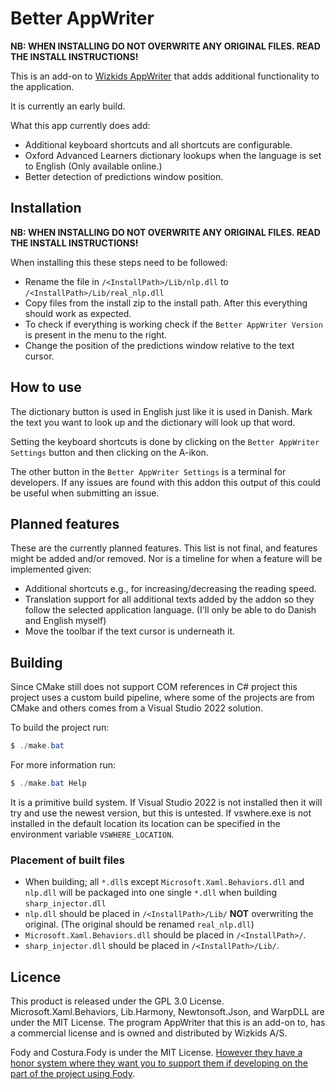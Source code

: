 # Better AppWriter

**NB: WHEN INSTALLING DO NOT OVERWRITE ANY ORIGINAL FILES. READ THE INSTALL INSTRUCTIONS!**

This is an add-on to [Wizkids AppWriter](https://www.wizkids.dk/downloads/) that adds additional functionality to the application.

It is currently an early build.

What this app currently does add:

- Additional keyboard shortcuts and all shortcuts are configurable.
- Oxford Advanced Learners dictionary lookups when the language is set to English (Only available online.)
- Better detection of predictions window position.

## Installation

**NB: WHEN INSTALLING DO NOT OVERWRITE ANY ORIGINAL FILES. READ THE INSTALL INSTRUCTIONS!**

When installing this these steps need to be followed:

- Rename the file in `/<InstallPath>/Lib/nlp.dll` to `/<InstallPath>/Lib/real_nlp.dll`
- Copy files from the install zip to the install path. After this everything should work as expected.
- To check if everything is working check if the `Better AppWriter Version` is present in the menu to the right.
- Change the position of the predictions window relative to the text cursor.

## How to use

The dictionary button is used in English just like it is used in Danish. Mark the text you want to look up and the dictionary will look up that word.

Setting the keyboard shortcuts is done by clicking on the `Better AppWriter Settings` button and then clicking on the A-ikon.

The other button in the `Better AppWriter Settings` is a terminal for developers. If any issues are found with this addon this output of this could be useful when submitting an issue.

## Planned features

These are the currently planned features. This list is not final, and features might be added and/or removed. Nor is a timeline for when a feature will be implemented given:

- Additional shortcuts e.g., for increasing/decreasing the reading speed.
- Translation support for all additional texts added by the addon so they follow the selected application language. (I'll only be able to do Danish and English myself)
- Move the toolbar if the text cursor is underneath it.

## Building

Since CMake still does not support COM references in C# project this project uses a custom build pipeline, where some of the projects are from CMake and others comes from a Visual Studio 2022 solution.

To build the project run:

```powerShell
$ ./make.bat
```

For more information run:

```powerShell
$ ./make.bat Help
```

It is a primitive build system. If Visual Studio 2022 is not installed then it will try and use the newest version, but this is untested. If vswhere.exe is not installed in the default location its location can be specified in the environment variable `VSWHERE_LOCATION`.

### Placement of built files

- When building; all `*.dll`s except `Microsoft.Xaml.Behaviors.dll` and `nlp.dll` will be packaged into one single `*.dll` when building `sharp_injector.dll`
- `nlp.dll` should be placed in `/<InstallPath>/Lib/` **NOT** overwriting the original. (The original should be renamed `real_nlp.dll`)
- `Microsoft.Xaml.Behaviors.dll` should be placed in `/<InstallPath>/`.
- `sharp_injector.dll` should be placed in `/<InstallPath>/Lib/`.

## Licence

This product is released under the GPL 3.0 License. Microsoft.Xaml.Behaviors, Lib.Harmony, Newtonsoft.Json, and WarpDLL are under the MIT License. The program AppWriter that this is an add-on to, has a commercial license and is owned and distributed by Wizkids A/S.

Fody and Costura.Fody is under the MIT License. [However they have a honor system where they want you to support them if developing on the part of the project using Fody](https://github.com/Fody/Fody#community-backed).
